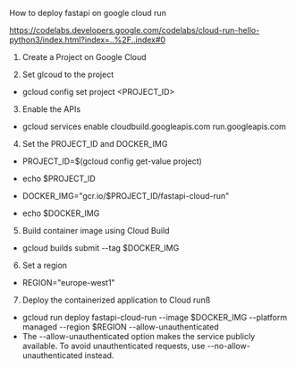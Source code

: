 How to deploy fastapi on google cloud run

https://codelabs.developers.google.com/codelabs/cloud-run-hello-python3/index.html?index=..%2F..index#0

1. Create a Project on Google Cloud

2. Set glcoud to the project
- gcloud config set project <PROJECT_ID>


3. Enable the APIs
- gcloud services enable cloudbuild.googleapis.com run.googleapis.com

4. Set the PROJECT_ID and DOCKER_IMG

- PROJECT_ID=$(gcloud config get-value project)
- echo $PROJECT_ID

- DOCKER_IMG="gcr.io/$PROJECT_ID/fastapi-cloud-run"
- echo $DOCKER_IMG

5. Build container image using Cloud Build
- gcloud builds submit --tag $DOCKER_IMG

6. Set a region 
- REGION="europe-west1"

7. Deploy the containerized application to Cloud runß
- gcloud run deploy fastapi-cloud-run --image $DOCKER_IMG --platform managed --region $REGION --allow-unauthenticated
- The --allow-unauthenticated option makes the service publicly available. To avoid unauthenticated requests, use --no-allow-unauthenticated instead.

